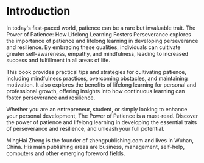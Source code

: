 # Introduction

In today's fast-paced world, patience can be a rare but invaluable trait. The Power of Patience: How Lifelong Learning Fosters Perseverance explores the importance of patience and lifelong learning in developing perseverance and resilience. By embracing these qualities, individuals can cultivate greater self-awareness, empathy, and mindfulness, leading to increased success and fulfillment in all areas of life.

This book provides practical tips and strategies for cultivating patience, including mindfulness practices, overcoming obstacles, and maintaining motivation. It also explores the benefits of lifelong learning for personal and professional growth, offering insights into how continuous learning can foster perseverance and resilience.

Whether you are an entrepreneur, student, or simply looking to enhance your personal development, The Power of Patience is a must-read. Discover the power of patience and lifelong learning in developing the essential traits of perseverance and resilience, and unleash your full potential.

MingHai Zheng is the founder of zhengpublishing.com and lives in Wuhan, China. His main publishing areas are business, management, self-help, computers and other emerging foreword fields.
